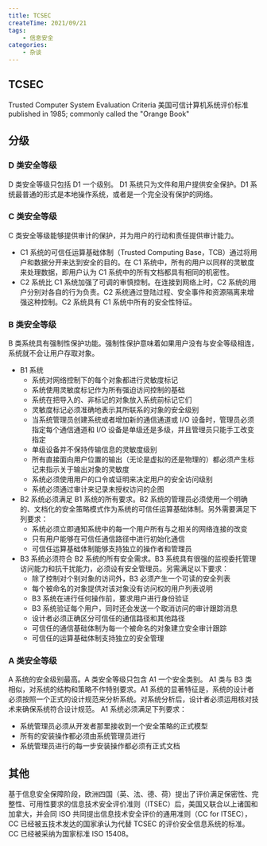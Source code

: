 ```yaml
---
title: TCSEC
createTime: 2021/09/21
tags:
    - 信息安全
categories:
    - 杂谈
---
```


## TCSEC

Trusted Computer System Evaluation Criteria 美国可信计算机系统评价标准 published in 1985; commonly called the "Orange Book"

## 分级

### D 类安全等级

D 类安全等级只包括 D1 一个级别。 D1 系统只为文件和用户提供安全保护。D1 系统最普通的形式是本地操作系统，或者是一个完全没有保护的网络。

### C 类安全等级

C 类安全等级能够提供审计的保护，并为用户的行动和责任提供审计能力。

-   C1 系统的可信任运算基础体制（Trusted Computing Base，TCB）通过将用户和数据分开来达到安全的目的。在 C1 系统中，所有的用户以同样的灵敏度来处理数据，即用户认为 C1 系统中的所有文档都具有相同的机密性。
-   C2 系统比 C1 系统加强了可调的审慎控制。在连接到网络上时，C2 系统的用户分别对各自的行为负责。C2 系统通过登陆过程、安全事件和资源隔离来增强这种控制。C2 系统具有 C1 系统中所有的安全性特征。

### B 类安全等级

B 类系统具有强制性保护功能。强制性保护意味着如果用户没有与安全等级相连，系统就不会让用户存取对象。

-   B1 系统
    -   系统对网络控制下的每个对象都进行灵敏度标记
    -   系统使用灵敏度标记作为所有强迫访问控制的基础
    -   系统在把导入的、非标记的对象放入系统前标记它们
    -   灵敏度标记必须准确地表示其所联系的对象的安全级别
    -   当系统管理员创建系统或者增加新的通信通道或 I/O 设备时，管理员必须指定每个通信通道和 I/O 设备是单级还是多级，并且管理员只能手工改变指定
    -   单级设备并不保持传输信息的灵敏度级别
    -   所有直接面向用户位置的输出（无论是虚拟的还是物理的）都必须产生标记来指示关于输出对象的灵敏度
    -   系统必须使用用户的口令或证明来决定用户的安全访问级别
    -   系统必须通过审计来记录未授权访问的企图
-   B2 系统必须满足 B1 系统的所有要求。B2 系统的管理员必须使用一个明确的、文档化的安全策略模式作为系统的可信任运算基础体制。另外需要满足下列要求：
    -   系统必须立即通知系统中的每一个用户所有与之相关的网络连接的改变
    -   只有用户能够在可信任通信路径中进行初始化通信
    -   可信任运算基础体制能够支持独立的操作者和管理员
-   B3 系统必须符合 B2 系统的所有安全需求。B3 系统具有很强的监视委托管理访问能力和抗干扰能力，必须设有安全管理员。另需满足以下要求：
    -   除了控制对个别对象的访问外，B3 必须产生一个可读的安全列表
    -   每个被命名的对象提供对该对象没有访问权的用户列表说明
    -   B3 系统在进行任何操作前，要求用户进行身份验证
    -   B3 系统验证每个用户，同时还会发送一个取消访问的审计跟踪消息
    -   设计者必须正确区分可信任的通信路径和其他路径
    -   可信任的通信基础体制为每一个被命名的对象建立安全审计跟踪
    -   可信任的运算基础体制支持独立的安全管理

### A 类安全等级

A 系统的安全级别最高。A 类安全等级只包含 A1 一个安全类别。 A1 类与 B3 类相似，对系统的结构和策略不作特别要求。A1 系统的显著特征是，系统的设计者必须按照一个正式的设计规范来分析系统。对系统分析后，设计者必须运用核对技术来确保系统符合设计规范。 A1 系统必须满足下列要求：

-   系统管理员必须从开发者那里接收到一个安全策略的正式模型
-   所有的安装操作都必须由系统管理员进行
-   系统管理员进行的每一步安装操作都必须有正式文档

## 其他

基于信息安全保障阶段，欧洲四国（英、法、德、荷）提出了评价满足保密性、完整性、可用性要求的信息技术安全评价准则（ITSEC）后，美国又联合以上诸国和加拿大，并会同 ISO 共同提出信息技术安全评价的通用准则（CC for ITSEC），CC 已经被五技术发达的国家承认为代替 TCSEC 的评价安全信息系统的标准。CC 已经被采纳为国家标准 ISO 15408。
